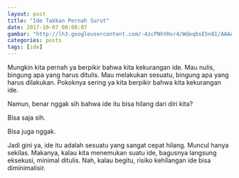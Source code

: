 ```yaml
---
layout: post
title: "Ide Takkan Pernah Surut"
date: 2017-10-07 00:08:07
gambar: "http://lh3.googleusercontent.com/-4zcPNhYHsr4/WdeqbsESn0I/AAAAAAAACZY/7UDmcIq-zvoDKmqmJw1Z2csX0V-QikSDgCLcBGAs/s900/a582dfacb6f2c16995f46be99f3d7bbcb2dd562223a37f15907e429c87538760.jpg"
categories: posts
tags: [ide]
---
```


Mungkin kita pernah ya berpikir bahwa kita kekurangan ide. Mau nulis, bingung apa yang harus ditulis. Mau melakukan sesuatu, bingung apa yang harus dilakukan. Pokoknya sering ya kita berpikir bahwa kita kekurangan ide.

Namun, benar nggak sih bahwa ide itu bisa hilang dari diri kita?

Bisa saja sih.

Bisa juga nggak.

Jadi gini ya, ide itu adalah sesuatu yang sangat cepat hilang. Muncul hanya sekilas. Makanya, kalau kita menemukan suatu ide, bagusnya langsung eksekusi, minimal ditulis. Nah, kalau begitu, risiko kehilangan ide bisa diminimalisir.